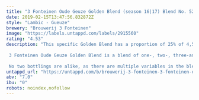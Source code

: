 ```yaml
---
title: "3 Fonteinen Oude Geuze Golden Blend (season 16|17) Blend No. 52"
date: 2019-02-15T13:47:56.832872Z
style: "Lambic - Gueuze"
brewery: "Brouwerij 3 Fonteinen"
image: "https://labels.untappd.com/labels/2915560"
rating: "4.53"
description: "This specific Golden Blend has a proportion of 25% of 4,5-year old  lambics  on  the  moment  of  bottling. The  lambics  originate from 5 different barrels and 5 different brews, of which one from January 2013 and one from May 2013.  3 Fonteinen Oude Geuze Golden Blend is a blend of one-, two-, three-and at least 25% four-year old lambics. Spontaneous fermentation, patient maturation in oak barrels, and continued evolution in the bottle result in a distinctively complex beer.  No two bottlings are alike, as there are multiple variables in the blending process, a variety of barrel sizes and shapes, differences in aged lambic proportions, etc. When cellared properly, 3 Fonteinen Golden Blend can be aged for several decades. Traditional lambic is living, cultural heritage rooted in the Zenne valley! Bottle fermented, unfiltered and unpasteurised."
untappd_url: "https://untappd.com/b/brouwerij-3-fonteinen-3-fonteinen-oude-geuze-golden-blend-season-16-17-blend-no-52/2915560"
abv: "7.0"
ibu: "0"
robots: noindex,nofollow
---
```

